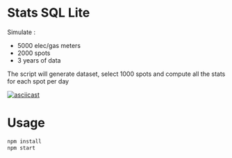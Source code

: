 # Stats SQL Lite

Simulate :

- 5000 elec/gas meters
- 2000 spots
- 3 years of data

The script will generate dataset, select 1000 spots and compute all the stats for each spot per day

[![asciicast](https://asciinema.org/a/YSiyVpTQMz73cJ6wkANaZrJnI.svg)](https://asciinema.org/a/YSiyVpTQMz73cJ6wkANaZrJnI)

# Usage

```bash
npm install
npm start
```
